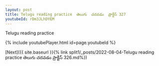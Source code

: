 ```yaml
---
layout: post
title: Telugu reading practice  తెలుగు  చదవడం  ప్రాక్టీస్ 327
youtubeId: rDm3JLhDYEM
---
```

 
 
Telugu reading practice
 
 
 
 
 


{% include youtubePlayer.html id=page.youtubeId %}
 
[Next]({{ site.baseurl }}{% link  split1/_posts/2022-08-04-Telugu reading practice  తెలుగు  చదవడం  ప్రాక్టీస్ 326.md%})
 
